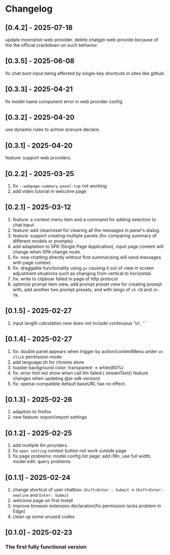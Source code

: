 # Changelog
## [0.4.2] - 2025-07-18
update moonshot-web-provider.
delete chatgpt-web-provide because of the the official crackdown on such behavior.

## [0.3.5] - 2025-06-08
fix chat boxt input being affected by single-key shortcuts in sites like github. 

## [0.3.3] - 2025-04-21

fix model name component error in web provider config

## [0.3.2] - 2025-04-20

use dynamic rules to achive scecure declare.

## [0.3.1] - 2025-04-20

feature: support web providers.

## [0.2.2] - 2025-03-25

1. fix `--webpage-summary-panel-top` not working
2. add video tutorial in welcome page

## [0.2.1] - 2025-03-12

1. feature: a context menu item and a command for adding selection to chat input.
2. feature: add clear/reset for clearing all the messages in panel's dialog.
3. feature: support creating multiple panels (for comparing summary of different models or prompts)
4. add adaptation to SPA (Single Page Application), input page content will change when SPA change route.
5. fix: now chatting directly without first summarizing will send messages with page context.
6. fix: draggable functionality using `px` causing it out of view in screen adjustment situations such as changing from vertical to horizontal.
7. fix: write to clipboar failed in page of http protocol
8. optimize prompt item view, add prompt preset view for creating prompt with, add another two prompt presets, and with langs of `zh-CN` and `zh-TW`.

## [0.1.5] - 2025-02-27

1. input length calculation now does not include continuous '\n', ' '

## [0.1.4] - 2025-02-27

1. fix: double panel appears when trigger by action/contentMenu under `on click` permission mode
2. add language:zh for chrome store
3. toaster background color: transparent -> white(80%)
4. fix: error hint not show when call llm failed.( streamText() feature changes when updating @ai-sdk version)
5. fix: openai-compatible default baseURL has no effect.

## [0.1.3] - 2025-02-26

1. adaption to firefox
2. new feature: export/import settings

## [0.1.2] - 2025-02-25

1. add multiple llm providers.
2. fix `open setting` context button not work outside page
3. fix page problems: model config list page: add i18n, use full width, model edit: query problems

## [0.1.1] - 2025-02-24

1. change shortcut of user chatbox: `Shift+Enter : Submit` -> `Shift+Enter: newline` and `Enter: Submit`
2. welcome page on first install
3. improve browser extension declaration(fix permission lacks problem in Edge)
4. clean up some unused codes

## [0.1.0] - 2025-02-23

### The first fully functional version
